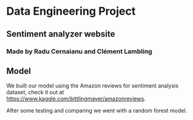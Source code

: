
# Data Engineering Project

## Sentiment analyzer website

### Made by Radu Cernaianu and Clément Lambling

## Model

We built our model using the Amazon reviews for sentiment analysis dataset, check it out at https://www.kaggle.com/bittlingmayer/amazonreviews.

After some testing and comparing we went with a random forest model.

